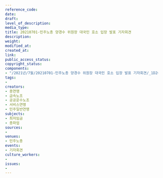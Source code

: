 ```yaml
---
reference_code: 
date: 
draft: 
level_of_description: 
media_type: 
title: 20210701-민주노총 양경수 위원장 대국민 호소 입장 발표 기자회견
description: 
weight: 
modified_at: 
created_at: 
link: 
public_access_status: 
copyright_status: 
components:
- "/2021년/7월/20210701-민주노총 양경수 위원장 대국민 호소 입장 발표 기자회견/_1D20195.jpg"
tags:
- 
creators:
- 총연맹
- 금속노조
- 공공운수노조
- 서비스연맹
- 민주일반연맹
subjects:
- 최저임금
- 총파업
sources:
- 
venues:
- 민주노총
events:
- 기자회견
culture_workers:
- 
issues:
- 
---
```

